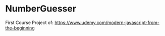 # NumberGuesser
First Course Project of: https://www.udemy.com/modern-javascript-from-the-beginning
